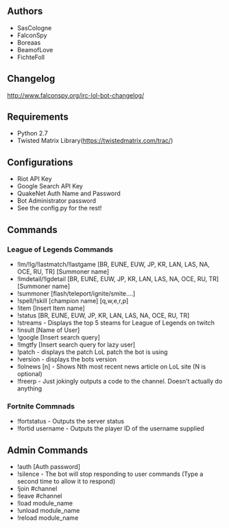 ## Authors
* SasCologne
* FalconSpy
* Boreaas
* BeamofLove
* FichteFoll

## Changelog
http://www.falconspy.org/irc-lol-bot-changelog/

## Requirements
* Python 2.7
* Twisted Matrix Library(https://twistedmatrix.com/trac/)

## Configurations
* Riot API Key
* Google Search API Key
* QuakeNet Auth Name and Password
* Bot Administrator password
* See the config.py for the rest!

## Commands
### League of Legends Commands
* !lm/!lg/!lastmatch/!lastgame [BR, EUNE, EUW, JP, KR, LAN, LAS, NA, OCE, RU, TR] [Summoner name]
* !lmdetail/!lgdetail [BR, EUNE, EUW, JP, KR, LAN, LAS, NA, OCE, RU, TR] [Summoner name]
* !summoner [flash/teleport/ignite/smite....]
* !spell/!skill [champion name] [q,w,e,r,p]
* !item [Insert Item name]
* !status [BR, EUNE, EUW, JP, KR, LAN, LAS, NA, OCE, RU, TR]
* !streams  - Displays the top 5 steams for League of Legends on twitch
* !insult [Name of User]
* !google [Insert search query]
* !lmgtfy [Insert search query for lazy user]
* !patch - displays the patch LoL patch the bot is using
* !version - displays the bots version
* !lolnews [n] - Shows Nth most recent news article on LoL site (N is optional)
* !freerp - Just jokingly  outputs a code to the channel. Doesn't actually do anything

### Fortnite Commnads
* !fortstatus - Outputs the server status
* !fortid username - Outputs the player ID of the username supplied

## Admin Commands
* !auth [Auth password]
* !silence - The bot will stop responding to user commands (Type a second time to allow it to respond)
* !join #channel
* !leave #channel
* !load module_name
* !unload module_name
* !reload module_name